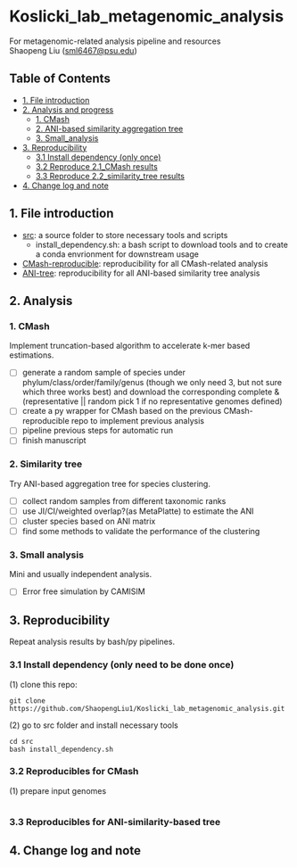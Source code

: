 # Koslicki_lab_metagenomic_analysis
For metagenomic-related analysis pipeline and resources  
Shaopeng Liu (sml6467@psu.edu)  

## **Table of Contents**
- [1. File introduction](#1_file_intro)
- [2. Analysis and progress](#2_analysis)
  - [1. CMash](#21_CMash_repro)
  - [2. ANI-based similarity aggregation tree](#22_ani)
  - [3. Small_analysis](#23_small)
- [3. Reproducibility](#3_reproducible)
  - [3.1 Install dependency (only once)](#31_depen)
  - [3.2 Reproduce 2.1_CMash results](#32_CMash)
  - [3.3 Reproduce 2.2_similarity_tree results](#33_simi)
- [4. Change log and note](#4_log)
  
## 1. File introduction <a name="1_file_intro"></a>
- [src](https://github.com/ShaopengLiu1/Koslicki_lab_metagenomic_analysis/tree/main/src): a source folder to store necessary tools and scripts
   - install_dependency.sh: a bash script to download tools and to create a conda envrionment for downstream usage
- [CMash-reproducible](): reproducibility for all CMash-related analysis
- [ANI-tree](): reproducibility for all ANI-based similarity tree analysis

## 2. Analysis <a name="2_analysis"></a>
### 1. CMash <a name="21_CMash_repro"></a>
Implement truncation-based algorithm to accelerate k-mer based estimations.  
- [ ] generate a random sample of species under phylum/class/order/family/genus (though we only need 3, but not sure which three works best) and download the corresponding complete & (representative || random pick 1 if no representative genomes defined)
- [ ] create a py wrapper for CMash based on the previous CMash-reproducible repo to implement previous analysis
- [ ] pipeline previous steps for automatic run
- [ ] finish manuscript

### 2. Similarity tree <a name="22_ani"></a>
Try ANI-based aggregation tree for species clustering.  
- [ ] collect random samples from different taxonomic ranks
- [ ] use JI/CI/weighted overlap?(as MetaPlatte) to estimate the ANI
- [ ] cluster species based on ANI matrix
- [ ] find some methods to validate the performance of the clustering 

### 3. Small analysis <a name="23_small"></a>
Mini and usually independent analysis.
- [ ] Error free simulation by CAMISIM

## 3. Reproducibility <a name="3_reproducible"></a>
Repeat analysis results by bash/py pipelines.
### 3.1 Install dependency (only need to be done once) <a name="31_depen"></a>
(1) clone this repo:
```
git clone https://github.com/ShaopengLiu1/Koslicki_lab_metagenomic_analysis.git
```
(2) go to src folder and install necessary tools
```
cd src
bash install_dependency.sh
```

### 3.2 Reproducibles for CMash <a name="32_CMash"></a>
(1) prepare input genomes
```
```


### 3.3 Reproducibles for ANI-similarity-based tree <a name="33_simi"></a>


## 4. Change log and note <a name="4_log"></a>

